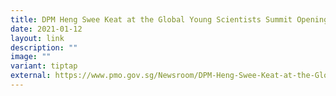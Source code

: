 ```yaml
---
title: DPM Heng Swee Keat at the Global Young Scientists Summit Opening Ceremony 2021
date: 2021-01-12
layout: link
description: ""
image: ""
variant: tiptap
external: https://www.pmo.gov.sg/Newsroom/DPM-Heng-Swee-Keat-at-the-Global-Young-Scientists-Summit-2021
---
```

